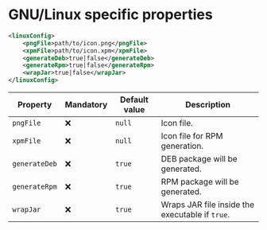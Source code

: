# GNU/Linux specific properties

```xml
<linuxConfig>
	<pngFile>path/to/icon.png</pngFile>
	<xpmFile>path/to/icon.xpm</xpmFile>
	<generateDeb>true|false</generateDeb>
	<generateRpm>true|false</generateRpm>
    <wrapJar>true|false</wrapJar>
</linuxConfig>
```



| Property      | Mandatory | Default value | Description                                     |
| ------------- | --------- | ------------- | ----------------------------------------------- |
| `pngFile`     | :x:       | `null`        | Icon file.                                      |
| `xpmFile`     | :x:       | `null`        | Icon file for RPM generation.                   |
| `generateDeb` | :x:       | `true`        | DEB package will be generated.                  |
| `generateRpm` | :x:       | `true`        | RPM package will be generated.                  |
| `wrapJar`     | :x:       | `true`        | Wraps JAR file inside the executable if `true`. |
